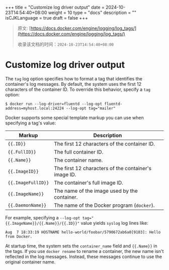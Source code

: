 +++
title = "Customize log driver output"
date = 2024-10-23T14:54:40+08:00
weight = 10
type = "docs"
description = ""
isCJKLanguage = true
draft = false
+++

> 原文: [https://docs.docker.com/engine/logging/log_tags/](https://docs.docker.com/engine/logging/log_tags/)
>
> 收录该文档的时间：`2024-10-23T14:54:40+08:00`

# Customize log driver output

The `tag` log option specifies how to format a tag that identifies the container's log messages. By default, the system uses the first 12 characters of the container ID. To override this behavior, specify a `tag` option:



```console
$ docker run --log-driver=fluentd --log-opt fluentd-address=myhost.local:24224 --log-opt tag="mailer"
```

Docker supports some special template markup you can use when specifying a tag's value:

| Markup             | Description                                          |
| ------------------ | ---------------------------------------------------- |
| `{{.ID}}`          | The first 12 characters of the container ID.         |
| `{{.FullID}}`      | The full container ID.                               |
| `{{.Name}}`        | The container name.                                  |
| `{{.ImageID}}`     | The first 12 characters of the container's image ID. |
| `{{.ImageFullID}}` | The container's full image ID.                       |
| `{{.ImageName}}`   | The name of the image used by the container.         |
| `{{.DaemonName}}`  | The name of the Docker program (`docker`).           |

For example, specifying a `--log-opt tag="{{.ImageName}}/{{.Name}}/{{.ID}}"` value yields `syslog` log lines like:



```none
Aug  7 18:33:19 HOSTNAME hello-world/foobar/5790672ab6a0[9103]: Hello from Docker.
```

At startup time, the system sets the `container_name` field and `{{.Name}}` in the tags. If you use `docker rename` to rename a container, the new name isn't reflected in the log messages. Instead, these messages continue to use the original container name.
